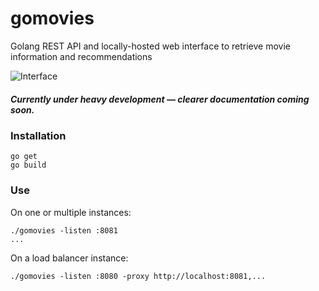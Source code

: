 # gomovies
Golang REST API and locally-hosted web interface to retrieve movie information and recommendations

![Interface](https://github.com/firebolt55439/gomovies/raw/master/assets/Screen%20Shot%202017-08-25%20at%209.47.11%20PM.png)

##### Currently under heavy development — clearer documentation coming soon.

### Installation
```
go get
go build
```

### Use
On one or multiple instances:
```
./gomovies -listen :8081
...
```

On a load balancer instance:
```
./gomovies -listen :8080 -proxy http://localhost:8081,...
```
